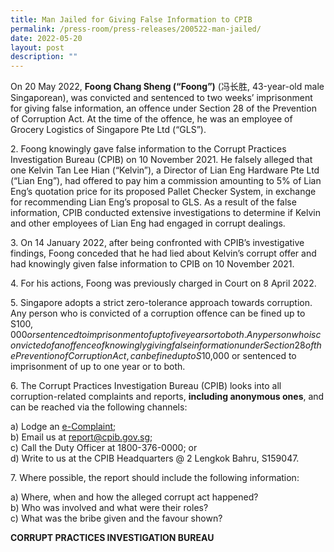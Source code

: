 ```yaml
---
title: Man Jailed for Giving False Information to CPIB
permalink: /press-room/press-releases/200522-man-jailed/
date: 2022-05-20
layout: post
description: ""
---
```

On 20 May 2022, **Foong Chang Sheng (“Foong”)** (冯长胜, 43-year-old male Singaporean), was convicted and sentenced to two weeks’ imprisonment for giving false information, an offence under Section 28 of the Prevention of Corruption Act. At the time of the offence, he was an employee of Grocery Logistics of Singapore Pte Ltd (“GLS”).
 
2\. Foong knowingly gave false information to the Corrupt Practices Investigation Bureau (CPIB) on 10 November 2021. He falsely alleged that one Kelvin Tan Lee Hian (“Kelvin”), a Director of Lian Eng Hardware Pte Ltd (“Lian Eng”), had offered to pay him a commission amounting to 5% of Lian Eng’s quotation price for its proposed Pallet Checker System, in exchange for recommending Lian Eng’s proposal to GLS. As a result of the false information, CPIB conducted extensive investigations to determine if Kelvin and other employees of Lian Eng had engaged in corrupt dealings.

3\. On 14 January 2022, after being confronted with CPIB’s investigative findings, Foong conceded that he had lied about Kelvin’s corrupt offer and had knowingly given false information to CPIB on 10 November 2021.

4\. For his actions, Foong was previously charged in Court on 8 April 2022.

5\. Singapore adopts a strict zero-tolerance approach towards corruption. Any person who is convicted of a corruption offence can be fined up to S$100,000 or sentenced to imprisonment of up to five years or to both. Any person who is convicted of an offence of knowingly giving false information under Section 28 of the Prevention of Corruption Act, can be fined up to S$10,000 or sentenced to imprisonment of up to one year or to both.

6\.        The Corrupt Practices Investigation Bureau (CPIB) looks into all corruption-related complaints and reports, **including anonymous ones**, and can be reached via the following channels:

a) Lodge an [e-Complaint](/e-services/e-complaint-for-corrupt-conduct);<br>
b) Email us at <a href="mailto:report@cpib.gov.sg" class="spamspan">report@cpib.gov.sg</a>;<br>
c) Call the Duty Officer at 1800-376-0000; or<br>
d) Write to us at the CPIB Headquarters @ 2 Lengkok Bahru, S159047.

7\.	Where possible, the report should include the following information:

a) Where, when and how the alleged corrupt act happened?<br>
b) Who was involved and what were their roles?<br>
c) What was the bribe given and the favour shown?

**CORRUPT PRACTICES INVESTIGATION BUREAU**